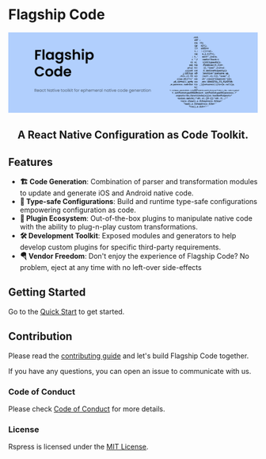 # Flagship Code

<picture>
  <img alt="Flagship Code Banner" src="./.github/assets/flagship-code-banner.png">
</picture>

<h2 align="center">A React Native Configuration as Code Toolkit.</h2>

## Features

- **🏗 Code Generation**: Combination of parser and transformation modules to update and generate iOS and Android native code.
- **🛟 Type-safe Configurations**: Build and runtime type-safe configurations empowering configuration as code.
- **🔌 Plugin Ecosystem**: Out-of-the-box plugins to manipulate native code with the ability to plug-n-play custom transformations.
- **🛠 Development Toolkit**: Exposed modules and generators to help develop custom plugins for specific third-party requirements.
- **🪂 Vendor Freedom**: Don't enjoy the experience of Flagship Code? No problem, eject at any time with no left-over side-effects

## Getting Started

Go to the [Quick Start](https://brandingbrand.github.io/flagship/) to get started.

## Contribution

Please read the [contributing guide](./CONTRIBUTING.md) and let's build Flagship Code together.

If you have any questions, you can open an issue to communicate with us.

### Code of Conduct

Please check [Code of Conduct](./CODE_OF_CONDUCT.md) for more details.

### License

Rspress is licensed under the [MIT License](./LICENSE).
